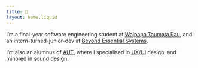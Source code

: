 ```yaml
---
title: 👋
layout: home.liquid
---
```


I’m a final-year software engineering student at [Waipapa Taumata Rau](https://www.auckland.ac.nz 'University of Auckland'), and an intern-turned-junior-dev at [Beyond Essential Systems](https://bes.au).

I’m also an alumnus of [<abbr title="Auckland University of Technology">AUT</abbr>](https://www.aut.ac.nz), where I specialised in <abbr title="user experience">UX</abbr>/<abbr title="user interface">UI</abbr> design, and minored in sound design.
